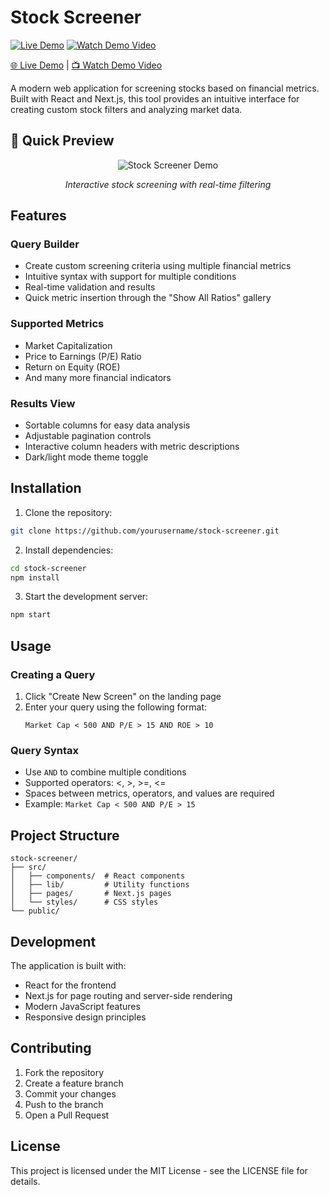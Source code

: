 # Stock Screener

[![Live Demo](https://img.shields.io/badge/Live-Demo-brightgreen.svg)](https://stock-screener-demo.vercel.app)
[![Watch Demo Video](https://img.shields.io/badge/Watch-Demo_Video-red.svg)](https://youtu.be/your-demo-video)

[🌐 Live Demo](https://stock-screener-demo.vercel.app) | [📺 Watch Demo Video](https://youtu.be/your-demo-video)

A modern web application for screening stocks based on financial metrics. Built with React and Next.js, this tool provides an intuitive interface for creating custom stock filters and analyzing market data.

## 🎯 Quick Preview

<div align="center">
  <img src="/api/placeholder/800/400" alt="Stock Screener Demo" />
  <p><i>Interactive stock screening with real-time filtering</i></p>
</div>

## Features

### Query Builder
- Create custom screening criteria using multiple financial metrics
- Intuitive syntax with support for multiple conditions
- Real-time validation and results
- Quick metric insertion through the "Show All Ratios" gallery

### Supported Metrics
- Market Capitalization
- Price to Earnings (P/E) Ratio
- Return on Equity (ROE)
- And many more financial indicators

### Results View
- Sortable columns for easy data analysis
- Adjustable pagination controls
- Interactive column headers with metric descriptions
- Dark/light mode theme toggle

## Installation

1. Clone the repository:
```bash
git clone https://github.com/yourusername/stock-screener.git
```

2. Install dependencies:
```bash
cd stock-screener
npm install
```

3. Start the development server:
```bash
npm start
```

## Usage

### Creating a Query
1. Click "Create New Screen" on the landing page
2. Enter your query using the following format:
   ```
   Market Cap < 500 AND P/E > 15 AND ROE > 10
   ```

### Query Syntax
- Use `AND` to combine multiple conditions
- Supported operators: <, >, >=, <=
- Spaces between metrics, operators, and values are required
- Example: `Market Cap < 500 AND P/E > 15`

## Project Structure

```
stock-screener/
├── src/
│   ├── components/  # React components
│   ├── lib/         # Utility functions
│   ├── pages/       # Next.js pages
│   └── styles/      # CSS styles
└── public/
```

## Development

The application is built with:
- React for the frontend
- Next.js for page routing and server-side rendering
- Modern JavaScript features
- Responsive design principles

## Contributing

1. Fork the repository
2. Create a feature branch
3. Commit your changes
4. Push to the branch
5. Open a Pull Request

## License

This project is licensed under the MIT License - see the LICENSE file for details.